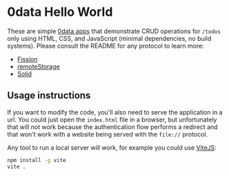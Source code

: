 # 0data Hello World

These are simple <a href="https://0data.app" target="_blank">0data apps</a> that demonstrate CRUD operations for <code>/todos</code> only using HTML, CSS, and JavaScript (minimal dependencies, no build systems). Please consult the README for any protocol to learn more:

- [Fission](fission/README.md)
- [remoteStorage](remotestorage/README.md)
- [Solid](solid/README.md)

## Usage instructions

If you want to modify the code, you'll also need to serve the application in a url. You could just open the `index.html` file in a browser, but unfortunately that will not work because the authentication flow performs a redirect and that won't work with a website being served with the `file://` protocol.

Any tool to run a local server will work, for example you could use [ViteJS](https://vitejs.dev/):

```sh
npm install -g vite
vite .
```
